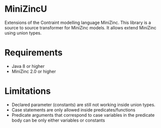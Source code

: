 MiniZincU
=========

Extensions of the Contraint modelling language MiniZinc. This library is a source to source transformer for MiniZinc models. It allows extend MiniZinc using union types.


# Requirements
- Java 8 or higher
- MiniZinc 2.0 or higher

# Limitations
- Declared parameter (constants) are still not working inside union types.
- Case statements are only allowed inside predicates/functions
- Predicate arguments that correspond to case variables in the predicate body can be only either variables or constants
